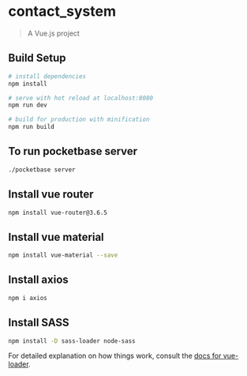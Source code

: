 # contact_system
> A Vue.js project

## Build Setup

``` bash
# install dependencies
npm install

# serve with hot reload at localhost:8080
npm run dev

# build for production with minification
npm run build
```

## To run pocketbase server
```bash
./pocketbase server
```

## Install vue router
```bash
npm install vue-router@3.6.5
```
## Install vue material
```bash
npm install vue-material --save
```
## Install axios
```bash
npm i axios
```

## Install SASS
```bash
npm install -D sass-loader node-sass
```

For detailed explanation on how things work, consult the [docs for vue-loader](http://vuejs.github.io/vue-loader).
